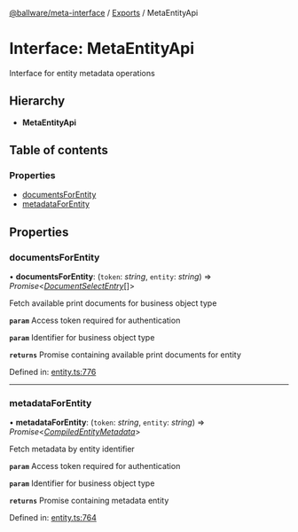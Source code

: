 [@ballware/meta-interface](../README.md) / [Exports](../modules.md) / MetaEntityApi

# Interface: MetaEntityApi

Interface for entity metadata operations

## Hierarchy

* **MetaEntityApi**

## Table of contents

### Properties

- [documentsForEntity](metaentityapi.md#documentsforentity)
- [metadataForEntity](metaentityapi.md#metadataforentity)

## Properties

### documentsForEntity

• **documentsForEntity**: (`token`: *string*, `entity`: *string*) => *Promise*<[*DocumentSelectEntry*](documentselectentry.md)[]\>

Fetch available print documents for business object type

**`param`** Access token required for authentication

**`param`** Identifier for business object type

**`returns`** Promise containing available print documents for entity

Defined in: [entity.ts:776](https://github.com/frankball/ballware-meta-interface/blob/6b9dc3f/src/entity.ts#L776)

___

### metadataForEntity

• **metadataForEntity**: (`token`: *string*, `entity`: *string*) => *Promise*<[*CompiledEntityMetadata*](compiledentitymetadata.md)\>

Fetch metadata by entity identifier

**`param`** Access token required for authentication

**`param`** Identifier for business object type

**`returns`** Promise containing metadata entity

Defined in: [entity.ts:764](https://github.com/frankball/ballware-meta-interface/blob/6b9dc3f/src/entity.ts#L764)
